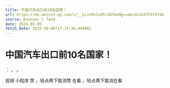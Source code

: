 ```yaml
---
title: 中国汽车出口前10名国家！
url: https://mp.weixin.qq.com/s?__biz=MzIzOTc2OTAxMg==&mid=2247537374&idx=2&sn=03a8c7e0789df319cb4a930dd9e384c2
source: Doonsec's feed
date: 2024-05-05
fetch_date: 2025-10-06T17:14:36.494082
---
```


# 中国汽车出口前10名国家！

：
，
。

视频
小程序
赞
，轻点两下取消赞
在看
，轻点两下取消在看